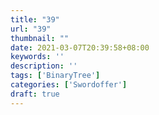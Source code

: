 ```yaml
---
title: "39"
url: "39"
thumbnail: ""
date: 2021-03-07T20:39:58+08:00
keywords: ''
description: ''
tags: ['BinaryTree']
categories: ['Swordoffer']
draft: true
---
```

